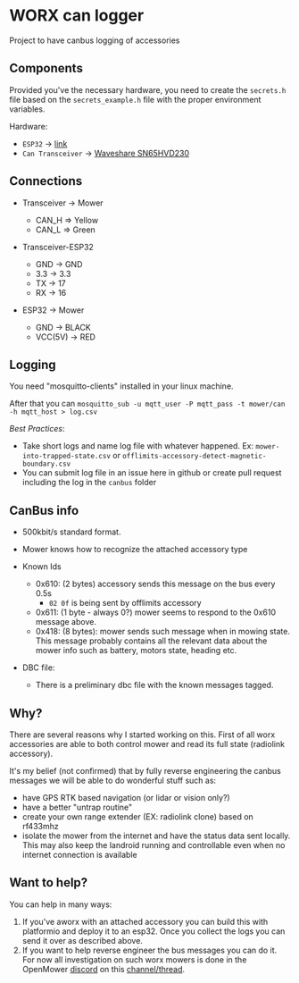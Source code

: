 # WORX can logger

Project to have canbus logging of accessories 

## Components

Provided you've the necessary hardware, you need to create the `secrets.h` file based on the `secrets_example.h` file with the proper environment variables.

Hardware:

* `ESP32` -> [link](https://amzn.to/3pe0XVP)
* `Can Transceiver` -> [Waveshare SN65HVD230](https://www.banggood.com/Waveshare-SN65HVD230-CAN-Bus-Module-Communication-CAN-Bus-Transceiver-Development-Board-p-1693712.html?rmmds=myorder&cur_warehouse=CN)

## Connections

  * Transceiver -> Mower
  
    * CAN_H => Yellow
    * CAN_L => Green
  
  * Transceiver-ESP32

    * GND -> GND
    * 3.3 -> 3.3
    * TX -> 17
    * RX -> 16
  
  * ESP32 -> Mower

    * GND -> BLACK
    * VCC(5V) -> RED

## Logging

You need "mosquitto-clients" installed in your linux machine. 

After that you can `mosquitto_sub -u mqtt_user -P mqtt_pass -t mower/can -h mqtt_host > log.csv`

*Best Practices*:

  * Take short logs and name log file with whatever happened. Ex: `mower-into-trapped-state.csv` or `offlimits-accessory-detect-magnetic-boundary.csv`
  * You can submit log file in an issue here in github or create pull request including the log in the `canbus` folder

## CanBus info

  * 500kbit/s standard format.
  * Mower knows how to recognize the attached accessory type
  * Known Ids

    * 0x610: (2 bytes) accessory sends this message on the bus every 0.5s
        * `02 0f` is being sent by offlimits accessory
    * 0x611: (1 byte - always 0?) mower seems to respond to the 0x610 message above.
    * 0x418: (8 bytes): mower sends such message when in mowing state. This message probably contains all the relevant data about the mower info such as battery, motors state, heading etc.

  * DBC file:

    * There is a preliminary dbc file with the known messages tagged.


## Why?
  
There are several reasons why I started working on this. First of all worx accessories are able to both control mower and read its full state (radiolink accessory). 

It's my belief (not confirmed) that by fully reverse engineering the canbus messages we will be able to do wonderful stuff such as:

  * have GPS RTK based navigation (or lidar or vision only?)
  * have a better "untrap routine"
  * create your own range extender (EX: radiolink clone) based on rf433mhz 
  * isolate the mower from the internet and have the status data sent locally. This may also keep the landroid running and controllable even when no internet connection is available

## Want to help?

You can help in many ways:

  1. If you've  aworx with an attached accessory you can build this with platformio and deploy it to an esp32. Once you collect the logs you can send it over as described above.
  2. If you want to help reverse engineer the bus messages you can do it. For now all investigation on such worx mowers is done in the OpenMower [discord](https://discord.gg/jE7QNaSxW7) on this  [channel/thread](https://discord.com/channels/958476543846412329/966633787133947914).


